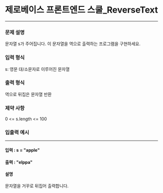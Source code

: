 # 제로베이스 프론트엔드 스쿨_ReverseText

--- 

### 문제 설명
문자열 s가 주어집니다.
이 문자열을 역으로 출력하는 프로그램을 구현하세요.

### 입력 형식
s: 영문 대/소문자로 이루어진 문자열

### 출력 형식
역으로 뒤집은 문자열 반환

### 제약 사항
0 <= s.length <= 100

### 입출력 예시

---

#### 입력 : s = "apple"
#### 출력 : "elppa"
#### 설명
문자열을 거꾸로 뒤집어 출력합니다.